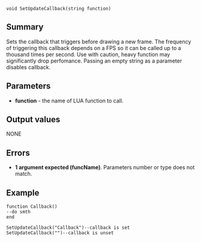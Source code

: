 
```
void SetUpdateCallback(string function)
```

## Summary ##
Sets the callback that triggers before drawing a new frame. The frequency of triggering this callback depends on a FPS so it can be called up to a thousand times per second. Use with
caution, heavy function may significantly drop perfomance. Passing an empty string as a parameter disables callback.

## Parameters ##
  * **function** - the name of LUA function to call.

## Output values ##
NONE

## Errors ##
  * **1 argument expected (funcName)**. Parameters number or type does not match.

## Example ##

```
function Callback()
--do smth
end

SetUpdateCallback("Callback")--callback is set
SetUpdateCallback("")--callback is unset
```